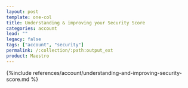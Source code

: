 ```yaml
---
layout: post
template: one-col
title: Understanding & improving your Security Score
categories: account
lead: ""
legacy: false
tags: ["account", "security"]
permalink: /:collection/:path:output_ext
product: Maestro
---
```


{%include references/account/understanding-and-improving-security-score.md %}
